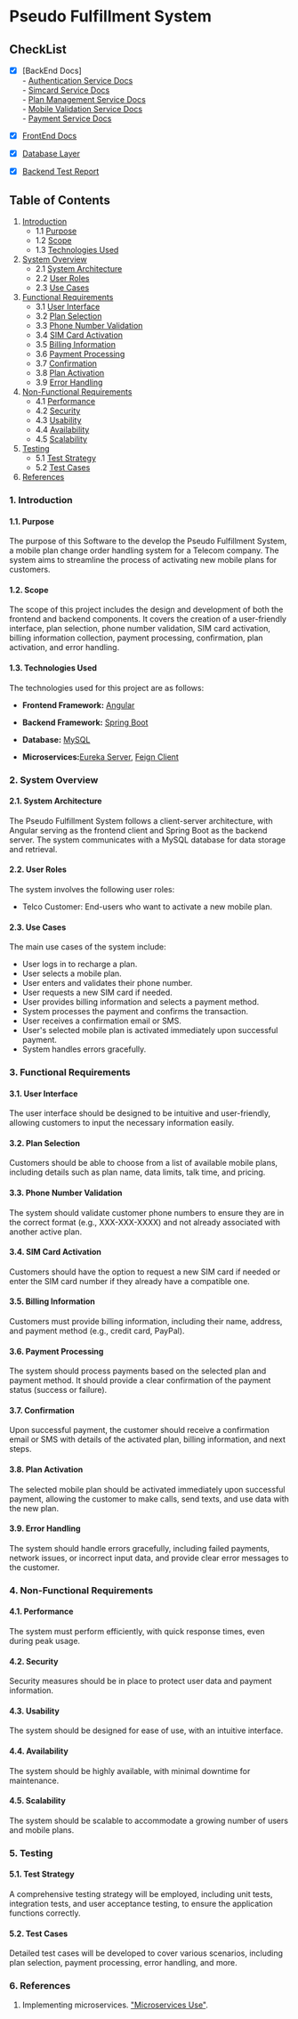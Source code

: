 # Pseudo Fulfillment System

## CheckList

- [x] [BackEnd Docs]<br>
      - [Authentication Service Docs](https://github.com/GauravHajare45/Peudo-Fullfilling-System/blob/main/PFS-SERVICES/ONE/authentication-service/src/main/java/com/pfs/authenticationservice/Documentation/AuthService.md)<br>
      - [Simcard Service Docs](https://github.com/GauravHajare45/Peudo-Fullfilling-System/blob/main/PFS-SERVICES/THREE/simcard-service/src/main/java/com/pfs/simcardservice/Documentation/SimcardService.md)<br>
      - [Plan Management Service Docs](https://github.com/GauravHajare45/Peudo-Fullfilling-System/blob/main/PFS-SERVICES/TWO/plan-management-service/src/main/java/com/pfs/planmanagementservice/Documentation/PlanManagementService.md)<br>
      - [Mobile Validation Service Docs](https://github.com/GauravHajare45/Peudo-Fullfilling-System/blob/main/PFS-SERVICES/ONE/mobile-number-validation/src/main/java/com/pfs/mobilenumbervalidation/Documentation/MobileValidation.md)<br>
      - [Payment Service Docs](https://github.com/GauravHajare45/Peudo-Fullfilling-System/blob/main/PFS-SERVICES/TWO/payment-service/src/main/java/com/pfs/paymentservice/Documentation/PaymentService.md)<br>

- [x] [FrontEnd Docs](https://github.com/GauravHajare45/Peudo-Fullfilling-System/blob/main/PFS-SERVICES/THREE/ui-service/documentation/index.html)

- [x] [Database Layer](https://github.com/GauravHajare45/Peudo-Fullfilling-System/blob/main/MICROSERVICES-DB%20ER-DIAGRAM/MICROSERVICES-DB-ER-DIAGRAM.PNG)

- [x] [Backend Test Report](https://github.com/GauravHajare45/Peudo-Fullfilling-System/tree/main/BackendTestsReport)


## Table of Contents

1. [Introduction](#1-introduction)
   - 1.1 [Purpose](#11-purpose)
   - 1.2 [Scope](#12-scope)
   - 1.3 [Technologies Used](#13-technologies-used)
2. [System Overview](#2-system-overview)
   - 2.1 [System Architecture](#21-system-architecture)
   - 2.2 [User Roles](#22-user-roles)
   - 2.3 [Use Cases](#23-use-cases)
3. [Functional Requirements](#3-functional-requirements)
   - 3.1 [User Interface](#31-user-interface)
   - 3.2 [Plan Selection](#32-plan-selection)
   - 3.3 [Phone Number Validation](#33-phone-number-validation)
   - 3.4 [SIM Card Activation](#34-sim-card-activation)
   - 3.5 [Billing Information](#35-billing-information)
   - 3.6 [Payment Processing](#36-payment-processing)
   - 3.7 [Confirmation](#37-confirmation)
   - 3.8 [Plan Activation](#38-plan-activation)
   - 3.9 [Error Handling](#39-error-handling)
4. [Non-Functional Requirements](#4-non-functional-requirements)
   - 4.1 [Performance](#41-performance)
   - 4.2 [Security](#42-security)
   - 4.3 [Usability](#43-usability)
   - 4.4 [Availability](#44-availability)
   - 4.5 [Scalability](#45-scalability)
5. [Testing](#5-testing)
   - 5.1 [Test Strategy](#51-test-strategy)
   - 5.2 [Test Cases](#52-test-cases)
6. [References](#6-references)

### 1. Introduction

#### 1.1. Purpose

The purpose of this Software to the develop the Pseudo Fulfillment System, a mobile plan change order handling system for a Telecom company. The system aims to streamline the process of activating new mobile plans for customers.

#### 1.2. Scope

The scope of this project includes the design and development of both the frontend and backend components. It covers the creation of a user-friendly interface, plan selection, phone number validation, SIM card activation, billing information collection, payment processing, confirmation, plan activation, and error handling.

#### 1.3. Technologies Used

The technologies used for this project are as follows:

- **Frontend Framework:** [Angular](https://angular.io)

- **Backend Framework:** [Spring Boot](https://spring.io/)

- **Database:** [MySQL](https://www.mysql.com/)

- **Microservices:**[Eureka Server](https://spring.io/guides/gs/service-registration-and-discovery/), [Feign Client](https://cloud.spring.io/spring-cloud-netflix/multi/multi_spring-cloud-feign.html)

### 2. System Overview

#### 2.1. System Architecture

The Pseudo Fulfillment System follows a client-server architecture, with Angular serving as the frontend client and Spring Boot as the backend server. The system communicates with a MySQL database for data storage and retrieval.

#### 2.2. User Roles

The system involves the following user roles:

- Telco Customer: End-users who want to activate a new mobile plan.

#### 2.3. Use Cases

The main use cases of the system include:

- User logs in to recharge a plan.
- User selects a mobile plan.
- User enters and validates their phone number.
- User requests a new SIM card if needed.
- User provides billing information and selects a payment method.
- System processes the payment and confirms the transaction.
- User receives a confirmation email or SMS.
- User's selected mobile plan is activated immediately upon successful payment.
- System handles errors gracefully.

### 3. Functional Requirements

#### 3.1. User Interface

The user interface should be designed to be intuitive and user-friendly, allowing customers to input the necessary information easily.

#### 3.2. Plan Selection

Customers should be able to choose from a list of available mobile plans, including details such as plan name, data limits, talk time, and pricing.

#### 3.3. Phone Number Validation

The system should validate customer phone numbers to ensure they are in the correct format (e.g., XXX-XXX-XXXX) and not already associated with another active plan.

#### 3.4. SIM Card Activation

Customers should have the option to request a new SIM card if needed or enter the SIM card number if they already have a compatible one.

#### 3.5. Billing Information

Customers must provide billing information, including their name, address, and payment method (e.g., credit card, PayPal).

#### 3.6. Payment Processing

The system should process payments based on the selected plan and payment method. It should provide a clear confirmation of the payment status (success or failure).

#### 3.7. Confirmation

Upon successful payment, the customer should receive a confirmation email or SMS with details of the activated plan, billing information, and next steps.

#### 3.8. Plan Activation

The selected mobile plan should be activated immediately upon successful payment, allowing the customer to make calls, send texts, and use data with the new plan.

#### 3.9. Error Handling

The system should handle errors gracefully, including failed payments, network issues, or incorrect input data, and provide clear error messages to the customer.

### 4. Non-Functional Requirements

#### 4.1. Performance

The system must perform efficiently, with quick response times, even during peak usage.

#### 4.2. Security

Security measures should be in place to protect user data and payment information.

#### 4.3. Usability

The system should be designed for ease of use, with an intuitive interface.

#### 4.4. Availability

The system should be highly available, with minimal downtime for maintenance.

#### 4.5. Scalability

The system should be scalable to accommodate a growing number of users and mobile plans.

### 5. Testing

#### 5.1. Test Strategy

A comprehensive testing strategy will be employed, including unit tests, integration tests, and user acceptance testing, to ensure the application functions correctly.

#### 5.2. Test Cases

Detailed test cases will be developed to cover various scenarios, including plan selection, payment processing, error handling, and more.

### 6. References

1. Implementing microservices. ["Microservices Use"](https://spring.io/microservices).
